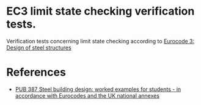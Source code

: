 # EC3 limit state checking verification tests.

Verification tests concerning limit state checking according to [Eurocode 3: Design of steel structures](https://eurocodes.jrc.ec.europa.eu/EN-Eurocodes/eurocode-3-design-steel-structures)


# References

- [PUB 387 Steel building design: worked examples for students - in accordance with Eurocodes and the UK national annexes](https://www.thenbs.com/PublicationIndex/documents/details?Pub=SCI&DocID=316820)
